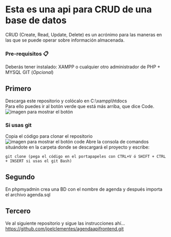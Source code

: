 # Esta es una api para CRUD de una base de datos
CRUD (Create, Read, Update, Delete) es un acrónimo para las maneras en las que se puede operar sobre información almacenada. 

### Pre-requisitos 📋
Deberás tener instalado:
XAMPP o cualquier otro administrador de PHP + MYSQL
GIT (_Opcional_)

## Primero 
Descarga este repositorio y colócalo en C:\xampp\htdocs\
Para ello puedes ir al botón verde que está más arriba, que dice Code.
![imagen para mostrar el botón](https://cpb-us-e1.wpmucdn.com/sites.northwestern.edu/dist/b/3044/files/2021/05/github.png)

### Si usas git
Copia el código para clonar el repositorio
![imagen para mostrar el botón code](https://user-images.githubusercontent.com/19264/86286220-c29e8280-bbee-11ea-8793-fda3d7e3ab3b.png)
Abre la consola de comandos situándote en la carpeta donde se descargará el proyecto y escribe:
```
git clone (pega el código en el portapapeles con CTRL+V ó SHIFT + CTRL + INSERT si usas el git Bash)
```


## Segundo
En phpmyadmin crea una BD con el nombre de agenda y después importa el archivo agenda.sql
## Tercero
Ve al siguiente repositorio y sigue las instrucciones ahí... https://github.com/joelclementes/agendaapifrontend.git
